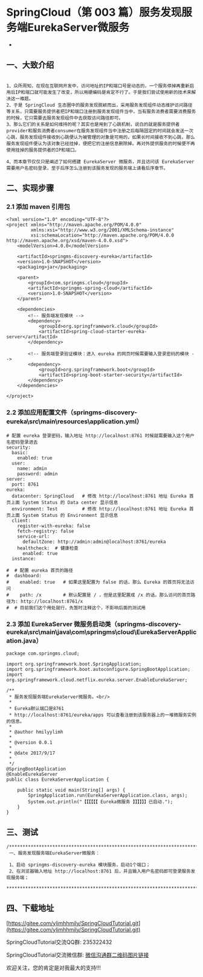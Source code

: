 # SpringCloud（第 003 篇）服务发现服务端EurekaServer微服务
-

## 一、大致介绍

``` 

1、众所周知，在现在互联网开发中，访问地址的IP和端口号是动态的，一个服务停掉再重新启用后IP和端口就可能发生了改变，所以用硬编码是肯定不行了。于是我们尝试使用新的技术来解决这一难题。
2、于是 SpringCloud 生态圈中的服务发现脱颖而出，采用服务发现组件动态维护访问路径等关系，只需要服务提供者把IP和端口注册到服务发现组件当中，当有服务消费者需要消费服务的时候，它只需要去服务发现组件中去获取访问路径即可。
3、那么它们的关系是如何维持的呢？其实也是用到了心跳机制，说白的就是服务提供者provider和服务消费者consumer在服务发现组件当中注册之后每隔固定的时间就会发送一次心跳，服务发现组件接收到心跳便认为被管理的对象是可用的，如果长时间接收不到心跳，那么服务发现组件便认为该对象已经挂掉，便把它的注册信息删除掉。再对外提供服务的时候便不再使用挂掉的服务提供者的IP和端口。

4、而本章节仅仅只是阐述了如何搭建 EurekaServer 微服务，并且访问该 EurekaServer 需要用户名密码登录，至于后序怎么注册到该服务发现的服务端上请看后序章节。

```

## 二、实现步骤

### 2.1 添加 maven 引用包
``` 
<?xml version="1.0" encoding="UTF-8"?>
<project xmlns="http://maven.apache.org/POM/4.0.0"
         xmlns:xsi="http://www.w3.org/2001/XMLSchema-instance"
         xsi:schemaLocation="http://maven.apache.org/POM/4.0.0 http://maven.apache.org/xsd/maven-4.0.0.xsd">
    <modelVersion>4.0.0</modelVersion>

    <artifactId>springms-discovery-eureka</artifactId>
    <version>1.0-SNAPSHOT</version>
    <packaging>jar</packaging>

    <parent>
		<groupId>com.springms.cloud</groupId>
		<artifactId>springms-spring-cloud</artifactId>
        <version>1.0-SNAPSHOT</version>
    </parent>

    <dependencies>
        <!-- 服务端发现模块 -->
        <dependency>
            <groupId>org.springframework.cloud</groupId>
            <artifactId>spring-cloud-starter-eureka-server</artifactId>
        </dependency>

        <!-- 服务端登录验证模块：进入 eureka 的网页时候需要输入登录密码的模块 -->
        <dependency>
            <groupId>org.springframework.boot</groupId>
            <artifactId>spring-boot-starter-security</artifactId>
        </dependency>
    </dependencies>

</project>

```


### 2.2 添加应用配置文件（springms-discovery-eureka\src\main\resources\application.yml）
``` 
# 配置 eureka 登录密码，输入地址 http://localhost:8761 时候就需要输入这个用户名密码登录进去
security:
  basic:
    enabled: true
  user:
    name: admin
    password: admin
server:
  port: 8761
eureka:
  datacenter: SpringCloud   # 修改 http://localhost:8761 地址 Eureka 首页上面 System Status 的 Data center 显示信息
  environment: Test         # 修改 http://localhost:8761 地址 Eureka 首页上面 System Status 的 Environment 显示信息
  client:
    register-with-eureka: false
    fetch-registry: false
    service-url:
      defaultZone: http://admin:admin@localhost:8761/eureka
    healthcheck:  # 健康检查
      enabled: true
  instance:

#  # 配置 eureka 首页的路径
#  dashboard:
#    enabled: true   # 如果这里配置为 false 的话，那么 Eureka 的首页将无法访问
#    path: /x        # 默认配置是 / ，但是这里配置成 /x 的话，那么访问的首页路径为: http://localhost:8761/x
#  # 目前我们这个用处就行，先暂时注释这个，不影响后面的测试用

```



### 2.3 添加 EurekaServer 微服务启动类（springms-discovery-eureka\src\main\java\com\springms\cloud\EurekaServerApplication.java）
``` 
package com.springms.cloud;

import org.springframework.boot.SpringApplication;
import org.springframework.boot.autoconfigure.SpringBootApplication;
import org.springframework.cloud.netflix.eureka.server.EnableEurekaServer;

/**
 * 服务发现服务端EurekaServer微服务。<br/>
 *
 * Eureka默认端口是8761
 * http://localhost:8761/eureka/apps 可以查看注册到该服务器上的一堆微服务实例的信息。
 *
 * @author hmilyylimh
 *
 * @version 0.0.1
 *
 * @date 2017/9/17
 *
 */
@SpringBootApplication
@EnableEurekaServer
public class EurekaServerApplication {

    public static void main(String[] args) {
        SpringApplication.run(EurekaServerApplication.class, args);
        System.out.println("【【【【【【 Eureka微服务 】】】】】】已启动.");
    }
}

```


## 三、测试

``` 
/****************************************************************************************
 一、服务发现服务端EurekaServer微服务：

 1、启动 springms-discovery-eureka 模块服务，启动1个端口；
 2、在浏览器输入地址 http://localhost:8761 后，并且输入用户名密码即可登录服务发现服务端；
 ****************************************************************************************/
```





## 四、下载地址

[https://gitee.com/ylimhhmily/SpringCloudTutorial.git](https://gitee.com/ylimhhmily/SpringCloudTutorial.git)

SpringCloudTutorial交流QQ群: 235322432

SpringCloudTutorial交流微信群: [微信沟通群二维码图片链接](https://gitee.com/ylimhhmily/SpringCloudTutorial/blob/master/doc/qrcode/SpringCloudWeixinQrcode.png)

欢迎关注，您的肯定是对我最大的支持!!!



























